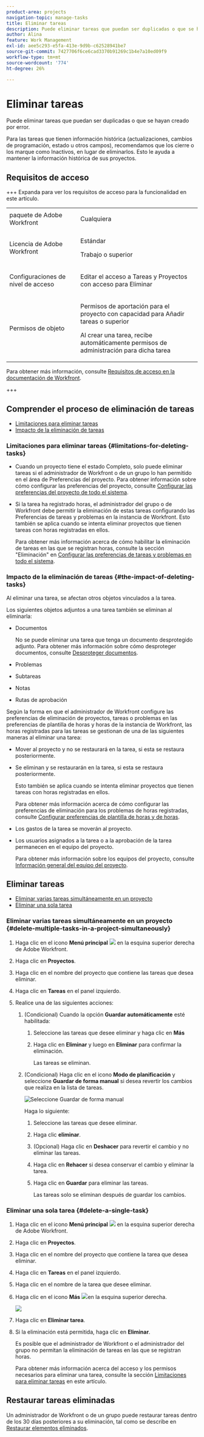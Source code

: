 ```yaml
---
product-area: projects
navigation-topic: manage-tasks
title: Eliminar tareas
description: Puede eliminar tareas que puedan ser duplicadas o que se hayan creado por error.
author: Alina
feature: Work Management
exl-id: aee5c293-e5fa-413e-9d9b-c62528941be7
source-git-commit: 7427706f6ce6cad3370b91269c1b4e7a10ed09f9
workflow-type: tm+mt
source-wordcount: '774'
ht-degree: 26%

---
```


# Eliminar tareas

Puede eliminar tareas que puedan ser duplicadas o que se hayan creado por error.

Para las tareas que tienen información histórica (actualizaciones, cambios de programación, estado u otros campos), recomendamos que los cierre o los marque como Inactivos, en lugar de eliminarlos. Esto le ayuda a mantener la información histórica de sus proyectos.

## Requisitos de acceso

+++ Expanda para ver los requisitos de acceso para la funcionalidad en este artículo.

<table style="table-layout:auto"> 
 <col> 
 <col> 
 <tbody> 
  <tr> 
   <td role="rowheader">paquete de Adobe Workfront</td> 
   <td> <p>Cualquiera</p> </td> 
  </tr> 
  <tr> 
   <td role="rowheader">Licencia de Adobe Workfront</td> 
   <td><p>Estándar</p> 
   <p>Trabajo o superior</p> </td> 
  </tr> 
  <tr> 
   <td role="rowheader">Configuraciones de nivel de acceso</td> 
   <td> <p>Editar el acceso a Tareas y Proyectos con acceso para Eliminar</p></td> 
  </tr> 
  <tr> 
   <td role="rowheader">Permisos de objeto</td> 
   <td> <p>Permisos de aportación para el proyecto con capacidad para Añadir tareas o superior</p> <p>Al crear una tarea, recibe automáticamente permisos de administración para dicha tarea</p></td> 
  </tr> 
 </tbody> 
</table>

Para obtener más información, consulte [Requisitos de acceso en la documentación de Workfront](/help/quicksilver/administration-and-setup/add-users/access-levels-and-object-permissions/access-level-requirements-in-documentation.md).

+++


<!--Old:

<table style="table-layout:auto"> 
 <col> 
 <col> 
 <tbody> 
  <tr> 
   <td role="rowheader">Adobe Workfront plan*</td> 
   <td> <p>Any</p> </td> 
  </tr> 
  <tr> 
   <td role="rowheader">Adobe Workfront license*</td> 
   <td> <p>Work or higher</p> </td> 
  </tr> 
  <tr> 
   <td role="rowheader">Access level configurations*</td> 
   <td> <p>Edit access to Tasks and Projects with access to&nbsp;Delete</p> <p>Note: If you still don't have access, ask your Workfront administrator if they set additional restrictions in your access level. For information about access to tasks, see <a href="../../../administration-and-setup/add-users/configure-and-grant-access/grant-access-tasks.md" class="MCXref xref">Grant access to tasks</a>. For information on how a Workfront administrator can change your access level, see <a href="../../../administration-and-setup/add-users/configure-and-grant-access/create-modify-access-levels.md" class="MCXref xref">Create or modify custom access levels</a>. </p> </td> 
  </tr> 
  <tr> 
   <td role="rowheader">Object permissions</td> 
   <td> <p>Contribute permissions to the project with ability to Add Tasks or higher</p> <p>When you create a task you automatically receive Manage permissions to the task</p> <p> For information about task permissions, see <a href="../../../workfront-basics/grant-and-request-access-to-objects/share-a-task.md" class="MCXref xref">Share a task </a>. </p> <p>For information on requesting additional permissions, see <a href="../../../workfront-basics/grant-and-request-access-to-objects/request-access.md" class="MCXref xref">Request access to objects </a>.</p> </td> 
  </tr> 
 </tbody> 
</table>-->

## Comprender el proceso de eliminación de tareas

* [Limitaciones para eliminar tareas](#limitations-for-deleting-tasks)
* [Impacto de la eliminación de tareas](#the-impact-of-deleting-tasks)

### Limitaciones para eliminar tareas  {#limitations-for-deleting-tasks}

* Cuando un proyecto tiene el estado Completo, solo puede eliminar tareas si el administrador de Workfront o de un grupo lo han permitido en el área de Preferencias del proyecto. Para obtener información sobre cómo configurar las preferencias del proyecto, consulte [Configurar las preferencias del proyecto de todo el sistema](../../../administration-and-setup/set-up-workfront/configure-system-defaults/set-project-preferences.md).

* Si la tarea ha registrado horas, el administrador del grupo o de Workfront debe permitir la eliminación de estas tareas configurando las Preferencias de tareas y problemas en la instancia de Workfront. Esto también se aplica cuando se intenta eliminar proyectos que tienen tareas con horas registradas en ellos.

  <!--
  (NOTE: the last statement is NWE&nbsp;only; not possible in classic)
  -->

  Para obtener más información acerca de cómo habilitar la eliminación de tareas en las que se registran horas, consulte la sección &quot;Eliminación&quot; en [Configurar las preferencias de tareas y problemas en todo el sistema](../../../administration-and-setup/set-up-workfront/configure-system-defaults/set-task-issue-preferences.md).

### Impacto de la eliminación de tareas {#the-impact-of-deleting-tasks}

Al eliminar una tarea, se afectan otros objetos vinculados a la tarea.

Los siguientes objetos adjuntos a una tarea también se eliminan al eliminarla:

* Documentos

  No se puede eliminar una tarea que tenga un documento desprotegido adjunto. Para obtener más información sobre cómo desproteger documentos, consulte [Desproteger documentos](../../../documents/managing-documents/check-out-documents.md).

* Problemas
* Subtareas
* Notas
* Rutas de aprobación

Según la forma en que el administrador de Workfront configure las preferencias de eliminación de proyectos, tareas o problemas en las preferencias de plantilla de horas y horas de la instancia de Workfront, las horas registradas para las tareas se gestionan de una de las siguientes maneras al eliminar una tarea:

* Mover al proyecto y no se restaurará en la tarea, si esta se restaura posteriormente.
* Se eliminan y se restaurarán en la tarea, si esta se restaura posteriormente.

  Esto también se aplica cuando se intenta eliminar proyectos que tienen tareas con horas registradas en ellos.

  <!--
  <MadCap:conditionalText data-mc-conditions="QuicksilverOrClassic.Draft mode">
  (NOTE: this stays NWE; not possible in classic;)
  </MadCap:conditionalText>
  -->

  Para obtener más información acerca de cómo configurar las preferencias de eliminación para los problemas de horas registradas, consulte [Configurar preferencias de plantilla de horas y de horas](../../../administration-and-setup/set-up-workfront/configure-timesheets-schedules/timesheet-and-hour-preferences.md).

* Los gastos de la tarea se moverán al proyecto.

* Los usuarios asignados a la tarea o a la aprobación de la tarea permanecen en el equipo del proyecto.

  Para obtener más información sobre los equipos del proyecto, consulte [Información general del equipo del proyecto](../../../manage-work/projects/planning-a-project/project-team-overview.md).

## Eliminar tareas

* [Eliminar varias tareas simultáneamente en un proyecto](#delete-multiple-tasks-in-a-project-simultaneously)
* [Eliminar una sola tarea](#delete-a-single-task)

### Eliminar varias tareas simultáneamente en un proyecto  {#delete-multiple-tasks-in-a-project-simultaneously}

1. Haga clic en el icono **Menú principal** ![](assets/main-menu-icon.png) en la esquina superior derecha de Adobe Workfront.

1. Haga clic en **Proyectos**.
1. Haga clic en el nombre del proyecto que contiene las tareas que desea eliminar.
1. Haga clic en **Tareas** en el panel izquierdo.
1. Realice una de las siguientes acciones:

   1. (Condicional) Cuando la opción **Guardar automáticamente** esté habilitada:

      1. Seleccione las tareas que desee eliminar y haga clic en **Más**
      1. Haga clic en **Eliminar** y luego en **Eliminar** para confirmar la eliminación.

         Las tareas se eliminan.

   1. (Condicional) Haga clic en el icono **Modo de planificación** y seleccione **Guardar de forma manual** si desea revertir los cambios que realiza en la lista de tareas.

      ![Seleccione Guardar de forma manual](assets/manual-save-option.png)

      Haga lo siguiente:

      1. Seleccione las tareas que desee eliminar.
      1. Haga clic **eliminar**.
      1. (Opcional) Haga clic en **Deshacer** para revertir el cambio y no eliminar las tareas.
      1. Haga clic en **Rehacer** si desea conservar el cambio y eliminar la tarea.
      1. Haga clic en **Guardar** para eliminar las tareas.

         Las tareas solo se eliminan después de guardar los cambios.

### Eliminar una sola tarea {#delete-a-single-task}

1. Haga clic en el icono **Menú principal** ![](assets/main-menu-icon.png) en la esquina superior derecha de Adobe Workfront.

1. Haga clic en **Proyectos**.
1. Haga clic en el nombre del proyecto que contiene la tarea que desea eliminar.
1. Haga clic en **Tareas** en el panel izquierdo.
1. Haga clic en el nombre de la tarea que desee eliminar.
1. Haga clic en el icono **Más** ![](assets/qs-more-menu.png)en la esquina superior derecha.

   ![](assets/delete-tasks-task-level-nwe-350x225.png)

1. Haga clic en **Eliminar tarea**.
1. Si la eliminación está permitida, haga clic en **Eliminar**.

   Es posible que el administrador de Workfront o el administrador del grupo no permitan la eliminación de tareas en las que se registran horas.

   Para obtener más información acerca del acceso y los permisos necesarios para eliminar una tarea, consulte la sección [Limitaciones para eliminar tareas](#limitations-for-deleting-tasks) en este artículo.

## Restaurar tareas eliminadas

Un administrador de Workfront o de un grupo puede restaurar tareas dentro de los 30 días posteriores a su eliminación, tal como se describe en [Restaurar elementos eliminados](../../../administration-and-setup/manage-workfront/manage-deleted-items/restore-deleted-items.md).
